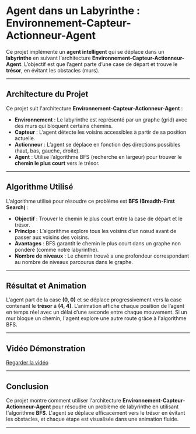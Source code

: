 
# **Agent dans un Labyrinthe : Environnement-Capteur-Actionneur-Agent**

Ce projet implémente un **agent intelligent** qui se déplace dans un **labyrinthe** en suivant l'architecture **Environnement-Capteur-Actionneur-Agent**. L’objectif est que l’agent parte d’une case de départ et trouve le **trésor**, en évitant les obstacles (murs).

---

## **Architecture du Projet**

Ce projet suit l'architecture **Environnement-Capteur-Actionneur-Agent** :

- **Environnement** : Le labyrinthe est représenté par un graphe (grid) avec des murs qui bloquent certains chemins.
- **Capteur** : L’agent détecte les voisins accessibles à partir de sa position actuelle.
- **Actionneur** : L’agent se déplace en fonction des directions possibles (haut, bas, gauche, droite).
- **Agent** : Utilise l’algorithme BFS (recherche en largeur) pour trouver le **chemin le plus court** vers le trésor.

---

## **Algorithme Utilisé**

L'algorithme utilisé pour résoudre ce problème est **BFS (Breadth-First Search)** :
- **Objectif** : Trouver le chemin le plus court entre la case de départ et le trésor.
- **Principe** : L’algorithme explore tous les voisins d’un nœud avant de passer aux voisins des voisins.
- **Avantages** : BFS garantit le chemin le plus court dans un graphe non pondéré (comme notre labyrinthe).
- **Nombre de niveaux** : Le chemin trouvé a une profondeur correspondant au nombre de niveaux parcourus dans le graphe.

---

## **Résultat et Animation**

L'agent part de la case **(0, 0)** et se déplace progressivement vers la case contenant le **trésor** à **(4, 4)**. L’animation affiche chaque position de l’agent en temps réel avec un délai d’une seconde entre chaque mouvement. Si un mur bloque un chemin, l'agent explore une autre route grâce à l'algorithme BFS.

---

## **Vidéo Démonstration**

[Regarder la vidéo](./Labyrinthe.mp4)

---

## **Conclusion**

Ce projet montre comment utiliser l'architecture **Environnement-Capteur-Actionneur-Agent** pour résoudre un problème de labyrinthe en utilisant l'algorithme **BFS**. L'agent se déplace efficacement vers le trésor en évitant les obstacles, et chaque étape est visualisée dans une animation fluide.

---

